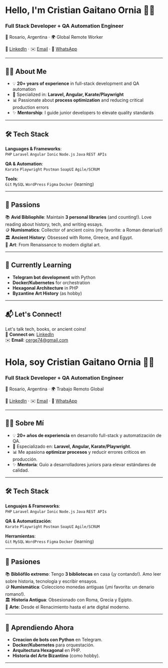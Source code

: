 # Hello, I'm Cristian Gaitano Ornia 👨‍💻

### **Full Stack Developer + QA Automation Engineer**  
📍 Rosario, Argentina · 🌍 Global Remote Worker  

🔗 [LinkedIn](linkedin.com/in/cerge) · ✉️ [Email](mailto:cerge74@gmail.com) · 📱 [WhatsApp](https://wa.me/543416018226)  

---

## **👨‍💻 About Me**  

- 💡 **20+ years of experience** in full-stack development and QA automation  
- 🚀 Specialized in: **Laravel, Angular, Karate/Playwright**  
- 📊 Passionate about **process optimization** and reducing critical production errors  
- ✨ **Mentorship**: I guide junior developers to elevate quality standards  

---

## **🛠 Tech Stack**  
**Languages & Frameworks**:  
`PHP` `Laravel` `Angular` `Ionic` `Node.js` `Java` `REST APIs`  

**QA & Automation**:  
`Karate` `Playwright` `Postman` `SoapUI` `Agile/SCRUM`  

**Tools**:  
`Git` `MySQL` `WordPress` `Figma` `Docker` (learning)  

---

## **🌟 Passions**  
📚 **Avid Bibliophile**: Maintain **3 personal libraries** (and counting!). Love reading about history, tech, and writing essays.  
🪙 **Numismatics**: Collector of ancient coins (my favorite: a Roman denarius!)  
🏛 **Ancient History**: Obsessed with Rome, Greece, and Egypt.  
🎨 **Art**: From Renaissance to modern digital art.  

---

## **🌱 Currently Learning**  
- **Telegram bot development** with Python  
- **Docker/Kubernetes** for orchestration  
- **Hexagonal Architecture** in PHP  
- **Byzantine Art History** (as hobby)  

---

## **📬 Let's Connect!**  
Let's talk tech, books, or ancient coins!  
🔗 **Connect on**: [LinkedIn](linkedin.com/in/cerge)  
✉️ **Email**: cerge74@gmail.com  

# Hola, soy Cristian Gaitano Ornia 👨‍💻

### **Full Stack Developer + QA Automation Engineer**  
📍 Rosario, Argentina · 🌍 Trabajo Remoto Global  

🔗 [LinkedIn](linkedin.com/in/cerge) · ✉️ [Email](mailto:cerge74@gmail.com) · 📱 [WhatsApp](https://wa.me/543416018226)  

---

## **👨‍💻 Sobre Mí**  

- 💡 **20+ años de experiencia** en desarrollo full-stack y automatización de QA.  
- 🚀 Especializado en: **Laravel, Angular, Karate/Playwright**.  
- 📊 Me apasiona **optimizar procesos** y reducir errores críticos en producción.  
- ✨ **Mentoría**: Guío a desarrolladores juniors para elevar estándares de calidad.  

---

## **🛠 Tech Stack**  
**Lenguajes & Frameworks**:  
`PHP` `Laravel` `Angular` `Ionic` `Node.js` `Java` `REST APIs`  

**QA & Automatización**:  
`Karate` `Playwright` `Postman` `SoapUI` `Agile/SCRUM`  

**Herramientas**:  
`Git` `MySQL` `WordPress` `Figma` `Docker` (learning)  

---

## **🌟 Pasiones**  
📚 **Bibliófilo extremo**: Tengo **3 bibliotecas** en casa (¡y contando!). Amo leer sobre historia, tecnología y escribir ensayos.  
🪙 **Numismática**: Colecciono monedas antiguas (¡mi favorita: un denario romano!).  
🏛 **Historia Antigua**: Obsesionado con Roma, Grecia y Egipto.  
🎨 **Arte**: Desde el Renacimiento hasta el arte digital moderno.  

---

## **🌱 Aprendiendo Ahora**
- **Creacion de bots con Python** en Telegram.
- **Docker/Kubernetes** para orquestación.  
- **Arquitectura Hexagonal** en PHP.  
- **Historia del Arte Bizantino** (como hobby).  

---
 

